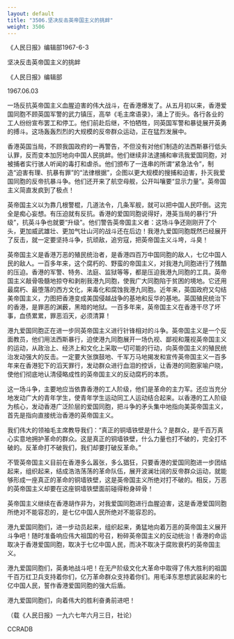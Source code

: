 ```yaml
---
layout: default
title: "3506.坚决反击英帝国主义的挑衅"
weight: 3506
---
```


《人民日报》编辑部1967-6-3

坚决反击英帝国主义的挑衅

《人民日报》编辑部

1967.06.03

一场反抗英帝国主义血腥迫害的伟大战斗，在香港爆发了。从五月初以来，香港爱国同胞不顾英国军警的武力镇压，高举《毛主席语录》，涌上了街头。各行各业的工人纷纷宣布罢工和停工。他们前赴后继，不怕牺牲，同英国军警和暴徒展开英勇的搏斗。这场轰轰烈烈的大规模的反帝群众运动，正在猛烈发展中。

香港英国当局，不顾我国政府的一再警告，不但没有对他们制造的法西斯暴行低头认罪，反而变本加厉地向中国人民挑衅。他们继续非法逮捕和审讯我爱国同胞，对被捕者实行骇人听闻的毒打和虐杀。他们颁布了一连串的所谓“紧急法令”，制造“迫害有理、抗暴有罪”的“法律根据”，企图以更大规模的搜捕和迫害，扑灭我爱国同胞的反帝抗暴斗争。他们还开来了航空母舰，公开叫嚷要“显示力量”。英帝国主义简直发疯到了极点！

英帝国主义以为靠几根警棍，几道法令，几条军舰，就可以把中国人民吓倒。这完全是痴心妄想。有压迫就有反抗。香港的爱国同胞说得好，港英当局的暴行“升级”，抗英斗争也就要“升级”。他们警告英帝国主义者：这场斗争还刚刚开了个头，更加威武雄壮、更加气壮山河的战斗还在后边！我港九爱国同胞既然已经展开了反击，就一定要坚持斗争，抗顽敌，追穷寇，把英帝国主义斗垮，斗臭！

英帝国主义是香港万恶的殖民统治者，是香港四百万中国同胞的敌人，七亿中国人民的敌人。一百多年来，这个腐朽的、野蛮的帝国主义，对我港九同胞进行了残酷的压迫。香港的军警、特务、法庭、监狱等等，都是压迫我港九同胞的工具。英帝国主义敲骨吸髓地掠夺和剥削我港九同胞，使我广大同胞陷于贫困的境地。它还用最腐朽、最堕落的西方文化，来毒化和腐蚀我港九同胞。近年来，英国政府又勾结美帝国主义，力图把香港变成美国侵越战争的基地和反华的基地。英国殖民统治下的香港，是罪恶的渊薮，黑暗的地狱。一百多年来，英帝国主义在香港干尽了坏事，血债累累，罪恶滔天，必须清算！

港九爱国同胞正在进一步同英帝国主义进行针锋相对的斗争。英帝国主义是一个反面教员，他们用法西斯暴行，迫使港九同胞展开一场仇视、鄙视和蔑视英帝国主义的运动，从政治上、经济上和文化上采取一切可能的行动，向英帝国主义的殖民统治发动强大的反击。一定要大张旗鼓地、千军万马地揭发和宣传英帝国主义一百多年来在香港犯下的滔天罪行，发动群众进行血泪的控诉，让香港的同胞家喻户晓，使他们彻底地认清侵略成性的英帝国主义的反动腐朽的本质。

这一场斗争，主要地应当依靠香港的工人阶级，他们是革命的主力军。还应当充分地发动广大的青年学生，使青年学生运动同工人运动结合起来。以香港的工人阶级为核心，发动香港广泛阶层的爱国同胞，把斗争的矛头集中地指向美英帝国主义，首先是指向直接统治香港的英帝国主义。

我们伟大的领袖毛主席教导我们：“真正的铜墙铁壁是什么？是群众，是千百万真心实意地拥护革命的群众。这是真正的铜墙铁壁，什么力量也打不破的，完全打不破的。反革命打不破我们，我们却要打破反革命。”

不管英帝国主义目前在香港多么嚣张，多么猖狂，只要香港的爱国同胞进一步团结起来，组织起来，结成浩浩荡荡的革命队伍，展开波澜壮阔的反帝群众运动，就能够形成一座真正的革命的铜墙铁壁，这是英帝国主义所绝对打不破的。相反，万恶的英帝国主义却要在这座铜墙铁壁面前碰得粉身碎骨！

英帝国主义继续在香港胡作非为，对我爱国同胞进行血腥迫害，这是香港爱国同胞所绝对不能容忍的，是七亿中国人民所绝对不能容忍的。

港九爱国同胞们，进一步动员起来，组织起来，勇猛地向着万恶的英帝国主义展开斗争吧！随时准备响应伟大祖国的号召，粉碎英帝国主义的反动统治！香港的命运取决于香港爱国同胞，取决于七亿中国人民，而决不取决于腐败衰朽的英帝国主义。

港九爱国同胞们，英勇地战斗吧！在无产阶级文化大革命中取得了伟大胜利的祖国千百万红卫兵支持着你们，亿万革命群众支持着你们。用毛泽东思想武装起来的七亿中国人民，誓作香港爱国同胞的强大后盾。

港九爱国同胞们，向着伟大的胜利奋勇前进吧！

（载《人民日报》一九六七年六月三日，社论）

CCRADB

